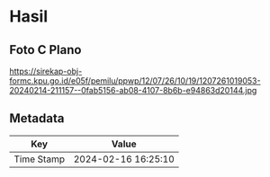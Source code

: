 # Hasil

## Foto C Plano

https://sirekap-obj-formc.kpu.go.id/e05f/pemilu/ppwp/12/07/26/10/19/1207261019053-20240214-211157--0fab5156-ab08-4107-8b6b-e94863d20144.jpg


## Metadata

| Key        | Value               |
| ---------- | ------------------- |
| Time Stamp | 2024-02-16 16:25:10 |



